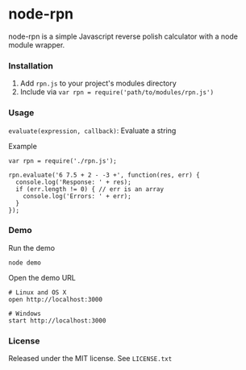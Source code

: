 # node-rpn

node-rpn is a simple Javascript reverse polish calculator with a node module wrapper.

### Installation

1. Add `rpn.js` to your project's modules directory
2. Include via `var rpn = require('path/to/modules/rpn.js')`

### Usage

`evaluate(expression, callback)`: Evaluate a string

Example
```
var rpn = require('./rpn.js');

rpn.evaluate('6 7.5 + 2 - -3 +', function(res, err) {
  console.log('Response: ' + res);
  if (err.length != 0) { // err is an array
    console.log('Errors: ' + err);
  }
});
```

### Demo
Run the demo
```
node demo
```
Open the demo URL
```
# Linux and OS X
open http://localhost:3000

# Windows
start http://localhost:3000
```

### License
Released under the MIT license. See `LICENSE.txt`
